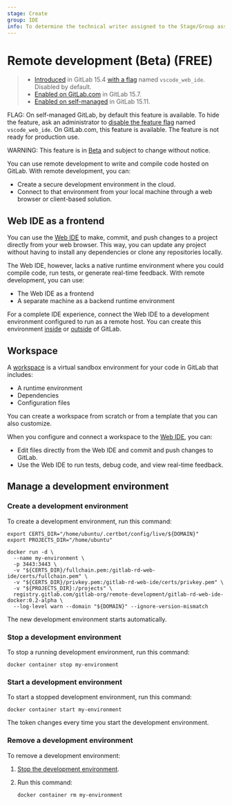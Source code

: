 ```yaml
---
stage: Create
group: IDE
info: To determine the technical writer assigned to the Stage/Group associated with this page, see https://about.gitlab.com/handbook/product/ux/technical-writing/#assignments
---
```


# Remote development (Beta) **(FREE)**

> - [Introduced](https://gitlab.com/gitlab-org/gitlab/-/merge_requests/95169) in GitLab 15.4 [with a flag](../../../administration/feature_flags.md) named `vscode_web_ide`. Disabled by default.
> - [Enabled on GitLab.com](https://gitlab.com/gitlab-org/gitlab/-/issues/371084) in GitLab 15.7.
> - [Enabled on self-managed](https://gitlab.com/gitlab-org/gitlab/-/merge_requests/115741) in GitLab 15.11.

FLAG:
On self-managed GitLab, by default this feature is available. To hide the feature, ask an administrator to [disable the feature flag](../../../administration/feature_flags.md) named `vscode_web_ide`. On GitLab.com, this feature is available. The feature is not ready for production use.

WARNING:
This feature is in [Beta](../../../policy/alpha-beta-support.md#beta) and subject to change without notice.

You can use remote development to write and compile code hosted on GitLab. With remote development, you can:

- Create a secure development environment in the cloud.
- Connect to that environment from your local machine through a web browser or client-based solution.

## Web IDE as a frontend

You can use the [Web IDE](../web_ide/index.md) to make, commit, and push changes to a project directly from your web browser.
This way, you can update any project without having to install any dependencies or clone any repositories locally.

The Web IDE, however, lacks a native runtime environment where you could compile code, run tests, or generate real-time feedback.
With remote development, you can use:

- The Web IDE as a frontend
- A separate machine as a backend runtime environment

For a complete IDE experience, connect the Web IDE to a development environment configured to run as a remote host. You can create this environment [inside](../../workspace/index.md) or [outside](connect_machine.md) of GitLab.

## Workspace

A [workspace](../../workspace/index.md) is a virtual sandbox environment for your code in GitLab that includes:

- A runtime environment
- Dependencies
- Configuration files

You can create a workspace from scratch or from a template that you can also customize.

When you configure and connect a workspace to the [Web IDE](../web_ide/index.md), you can:

- Edit files directly from the Web IDE and commit and push changes to GitLab.
- Use the Web IDE to run tests, debug code, and view real-time feedback.

## Manage a development environment

### Create a development environment

To create a development environment, run this command:

```shell
export CERTS_DIR="/home/ubuntu/.certbot/config/live/${DOMAIN}"
export PROJECTS_DIR="/home/ubuntu"

docker run -d \
  --name my-environment \
  -p 3443:3443 \
  -v "${CERTS_DIR}/fullchain.pem:/gitlab-rd-web-ide/certs/fullchain.pem" \
  -v "${CERTS_DIR}/privkey.pem:/gitlab-rd-web-ide/certs/privkey.pem" \
  -v "${PROJECTS_DIR}:/projects" \
  registry.gitlab.com/gitlab-org/remote-development/gitlab-rd-web-ide-docker:0.2-alpha \
  --log-level warn --domain "${DOMAIN}" --ignore-version-mismatch
```

The new development environment starts automatically.

### Stop a development environment

To stop a running development environment, run this command:

```shell
docker container stop my-environment
```

### Start a development environment

To start a stopped development environment, run this command:

```shell
docker container start my-environment
```

The token changes every time you start the development environment.

### Remove a development environment

To remove a development environment:

1. [Stop the development environment](#stop-a-development-environment).
1. Run this command:

   ```shell
   docker container rm my-environment
   ```
